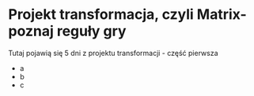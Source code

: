 # Projekt transformacja, czyli Matrix- poznaj reguły gry

Tutaj pojawią się 5 dni z projektu transformacji - część pierwsza
- a
- b
- c
